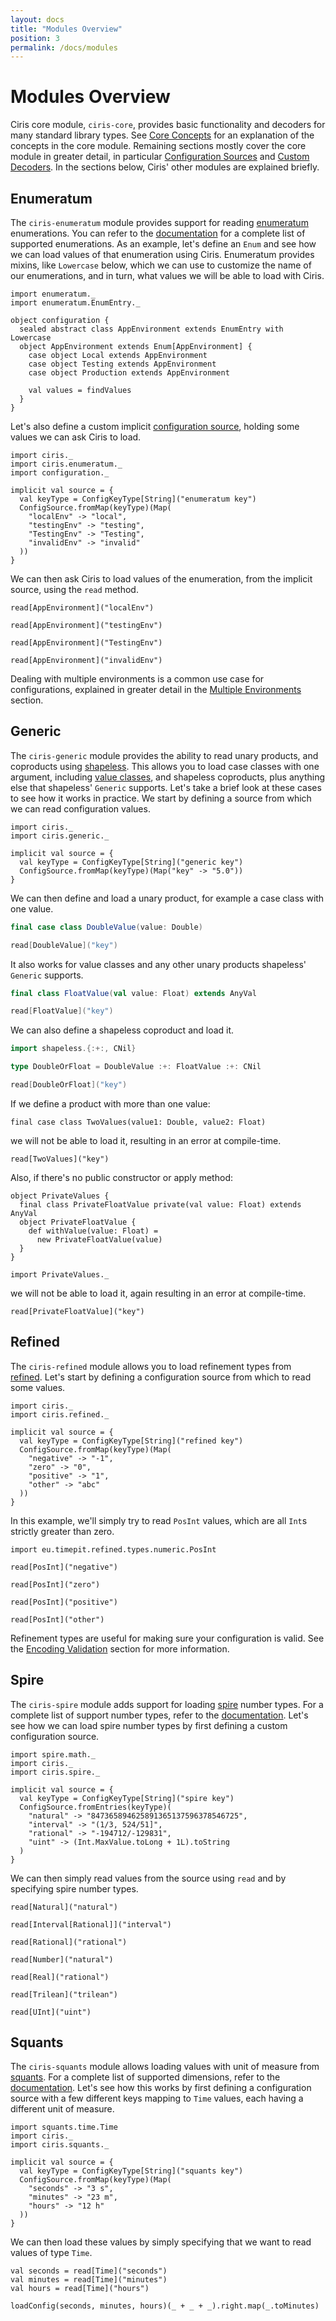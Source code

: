 ```yaml
---
layout: docs
title: "Modules Overview"
position: 3
permalink: /docs/modules
---
```


# Modules Overview
Ciris core module, `ciris-core`, provides basic functionality and decoders for many standard library types. See [Core Concepts](/docs/concepts) for an explanation of the concepts in the core module. Remaining sections mostly cover the core module in greater detail, in particular [Configuration Sources](/docs/sources) and [Custom Decoders](/docs/decoders). In the sections below, Ciris' other modules are explained briefly.

## Enumeratum
The `ciris-enumeratum` module provides support for reading [enumeratum][enumeratum] enumerations. You can refer to the [documentation](/api/ciris/enumeratum) for a complete list of supported enumerations. As an example, let's define an `Enum` and see how we can load values of that enumeration using Ciris. Enumeratum provides mixins, like `Lowercase` below, which we can use to customize the name of our enumerations, and in turn, what values we will be able to load with Ciris.

```tut:book:reset
import enumeratum._
import enumeratum.EnumEntry._

object configuration {
  sealed abstract class AppEnvironment extends EnumEntry with Lowercase
  object AppEnvironment extends Enum[AppEnvironment] {
    case object Local extends AppEnvironment
    case object Testing extends AppEnvironment
    case object Production extends AppEnvironment

    val values = findValues
  }
}
```

Let's also define a custom implicit [configuration source](/docs/sources), holding some values we can ask Ciris to load.

```tut:book
import ciris._
import ciris.enumeratum._
import configuration._

implicit val source = {
  val keyType = ConfigKeyType[String]("enumeratum key")
  ConfigSource.fromMap(keyType)(Map(
    "localEnv" -> "local",
    "testingEnv" -> "testing",
    "TestingEnv" -> "Testing",
    "invalidEnv" -> "invalid"
  ))
}
```

We can then ask Ciris to load values of the enumeration, from the implicit source, using the `read` method.

```tut:book
read[AppEnvironment]("localEnv")

read[AppEnvironment]("testingEnv")

read[AppEnvironment]("TestingEnv")

read[AppEnvironment]("invalidEnv")
```

Dealing with multiple environments is a common use case for configurations, explained in greater detail in the [Multiple Environments](/docs/environments) section.

## Generic
The `ciris-generic` module provides the ability to read unary products, and coproducts using [shapeless][shapeless]. This allows you to load case classes with one argument, including [value classes](http://docs.scala-lang.org/overviews/core/value-classes.html), and shapeless coproducts, plus anything else that shapeless' `Generic` supports. Let's take a brief look at these cases to see how it works in practice. We start by defining a source from which we can read configuration values.

```tut:book:reset
import ciris._
import ciris.generic._

implicit val source = {
  val keyType = ConfigKeyType[String]("generic key")
  ConfigSource.fromMap(keyType)(Map("key" -> "5.0"))
}
```

We can then define and load a unary product, for example a case class with one value.

```scala
final case class DoubleValue(value: Double)

read[DoubleValue]("key")
```

It also works for value classes and any other unary products shapeless' `Generic` supports.

```scala
final class FloatValue(val value: Float) extends AnyVal

read[FloatValue]("key")
```

We can also define a shapeless coproduct and load it.

```scala
import shapeless.{:+:, CNil}

type DoubleOrFloat = DoubleValue :+: FloatValue :+: CNil

read[DoubleOrFloat]("key")
```

If we define a product with more than one value:

```tut:book
final case class TwoValues(value1: Double, value2: Float)
```

we will not be able to load it, resulting in an error at compile-time.

```tut:fail:book
read[TwoValues]("key")
```

Also, if there's no public constructor or apply method:

```tut:book
object PrivateValues {
  final class PrivateFloatValue private(val value: Float) extends AnyVal
  object PrivateFloatValue {
    def withValue(value: Float) =
      new PrivateFloatValue(value)
  }
}

import PrivateValues._
```

we will not be able to load it, again resulting in an error at compile-time.

```tut:fail:book
read[PrivateFloatValue]("key")
```

## Refined
The `ciris-refined` module allows you to load refinement types from [refined][refined]. Let's start by defining a configuration source from which to read some values.

```tut:book:reset
import ciris._
import ciris.refined._

implicit val source = {
  val keyType = ConfigKeyType[String]("refined key")
  ConfigSource.fromMap(keyType)(Map(
    "negative" -> "-1",
    "zero" -> "0",
    "positive" -> "1",
    "other" -> "abc"
  ))
}
```

In this example, we'll simply try to read `PosInt` values, which are all `Int`s strictly greater than zero.

```tut:book
import eu.timepit.refined.types.numeric.PosInt

read[PosInt]("negative")

read[PosInt]("zero")

read[PosInt]("positive")

read[PosInt]("other")
```

Refinement types are useful for making sure your configuration is valid. See the [Encoding Validation](/docs/validation) section for more information.

## Spire
The `ciris-spire` module adds support for loading [spire][spire] number types. For a complete list of support number types, refer to the [documentation](/api/ciris/spire). Let's see how we can load spire number types by first defining a custom configuration source.

```tut:book:reset
import spire.math._
import ciris._
import ciris.spire._

implicit val source = {
  val keyType = ConfigKeyType[String]("spire key")
  ConfigSource.fromEntries(keyType)(
    "natural" -> "847365894625891365137596378546725",
    "interval" -> "(1/3, 524/51]",
    "rational" -> "-194712/-129831",
    "uint" -> (Int.MaxValue.toLong + 1L).toString
  )
}
```

We can then simply read values from the source using `read` and by specifying spire number types.

```tut:book
read[Natural]("natural")

read[Interval[Rational]]("interval")

read[Rational]("rational")

read[Number]("natural")

read[Real]("rational")

read[Trilean]("trilean")

read[UInt]("uint")
```

## Squants
The `ciris-squants` module allows loading values with unit of measure from [squants][squants]. For a complete list of supported dimensions, refer to the [documentation](/api/ciris/squants). Let's see how this works by first defining a configuration source with a few different keys mapping to `Time` values, each having a different unit of measure.

```tut:book:reset
import squants.time.Time
import ciris._
import ciris.squants._

implicit val source = {
  val keyType = ConfigKeyType[String]("squants key")
  ConfigSource.fromMap(keyType)(Map(
    "seconds" -> "3 s",
    "minutes" -> "23 m",
    "hours" -> "12 h"
  ))
}
```

We can then load these values by simply specifying that we want to read values of type `Time`.

```tut:book
val seconds = read[Time]("seconds")
val minutes = read[Time]("minutes")
val hours = read[Time]("hours")

loadConfig(seconds, minutes, hours)(_ + _ + _).right.map(_.toMinutes)
```

[enumeratum]: https://github.com/lloydmeta/enumeratum
[refined]: https://github.com/fthomas/refined
[shapeless]: https://github.com/milessabin/shapeless
[spire]: https://github.com/non/spire
[squants]: https://github.com/typelevel/squants
